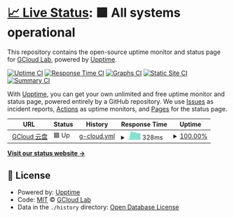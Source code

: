 # [📈 Live Status](https://gcloudlab.github.io/online-monitoring): <!--live status--> **🟩 All systems operational**

This repository contains the open-source uptime monitor and status page for [GCloud Lab](https://gcloudlab.github.io/online-monitoring), powered by [Upptime](https://github.com/upptime/upptime).

[![Uptime CI](https://github.com/gcloudlab/online-monitoring/workflows/Uptime%20CI/badge.svg)](https://github.com/gcloudlab/online-monitoring/actions?query=workflow%3A%22Uptime+CI%22)
[![Response Time CI](https://github.com/gcloudlab/online-monitoring/workflows/Response%20Time%20CI/badge.svg)](https://github.com/gcloudlab/online-monitoring/actions?query=workflow%3A%22Response+Time+CI%22)
[![Graphs CI](https://github.com/gcloudlab/online-monitoring/workflows/Graphs%20CI/badge.svg)](https://github.com/gcloudlab/online-monitoring/actions?query=workflow%3A%22Graphs+CI%22)
[![Static Site CI](https://github.com/gcloudlab/online-monitoring/workflows/Static%20Site%20CI/badge.svg)](https://github.com/gcloudlab/online-monitoring/actions?query=workflow%3A%22Static+Site+CI%22)
[![Summary CI](https://github.com/gcloudlab/online-monitoring/workflows/Summary%20CI/badge.svg)](https://github.com/gcloudlab/online-monitoring/actions?query=workflow%3A%22Summary+CI%22)

With [Upptime](https://upptime.js.org), you can get your own unlimited and free uptime monitor and status page, powered entirely by a GitHub repository. We use [Issues](https://github.com/gcloudlab/online-monitoring/issues) as incident reports, [Actions](https://github.com/gcloudlab/online-monitoring/actions) as uptime monitors, and [Pages](https://gcloudlab.github.io/online-monitoring) for the status page.

<!--start: status pages-->
<!-- This summary is generated by Upptime (https://github.com/upptime/upptime) -->
<!-- Do not edit this manually, your changes will be overwritten -->
<!-- prettier-ignore -->
| URL | Status | History | Response Time | Uptime |
| --- | ------ | ------- | ------------- | ------ |
| <img alt="" src="https://icons.duckduckgo.com/ip3/gcloud.website.ico" height="13"> [GCloud 云盘](https://gcloud.website) | 🟩 Up | [g-cloud.yml](https://github.com/gcloudlab/online-monitoring/commits/HEAD/history/g-cloud.yml) | <details><summary><img alt="Response time graph" src="./graphs/g-cloud/response-time-week.png" height="20"> 328ms</summary><br><a href="https://gcloudlab.github.io/online-monitoring/history/g-cloud"><img alt="Response time 300" src="https://img.shields.io/endpoint?url=https%3A%2F%2Fraw.githubusercontent.com%2Fgcloudlab%2Fonline-monitoring%2FHEAD%2Fapi%2Fg-cloud%2Fresponse-time.json"></a><br><a href="https://gcloudlab.github.io/online-monitoring/history/g-cloud"><img alt="24-hour response time 315" src="https://img.shields.io/endpoint?url=https%3A%2F%2Fraw.githubusercontent.com%2Fgcloudlab%2Fonline-monitoring%2FHEAD%2Fapi%2Fg-cloud%2Fresponse-time-day.json"></a><br><a href="https://gcloudlab.github.io/online-monitoring/history/g-cloud"><img alt="7-day response time 328" src="https://img.shields.io/endpoint?url=https%3A%2F%2Fraw.githubusercontent.com%2Fgcloudlab%2Fonline-monitoring%2FHEAD%2Fapi%2Fg-cloud%2Fresponse-time-week.json"></a><br><a href="https://gcloudlab.github.io/online-monitoring/history/g-cloud"><img alt="30-day response time 241" src="https://img.shields.io/endpoint?url=https%3A%2F%2Fraw.githubusercontent.com%2Fgcloudlab%2Fonline-monitoring%2FHEAD%2Fapi%2Fg-cloud%2Fresponse-time-month.json"></a><br><a href="https://gcloudlab.github.io/online-monitoring/history/g-cloud"><img alt="1-year response time 300" src="https://img.shields.io/endpoint?url=https%3A%2F%2Fraw.githubusercontent.com%2Fgcloudlab%2Fonline-monitoring%2FHEAD%2Fapi%2Fg-cloud%2Fresponse-time-year.json"></a></details> | <details><summary><a href="https://gcloudlab.github.io/online-monitoring/history/g-cloud">100.00%</a></summary><a href="https://gcloudlab.github.io/online-monitoring/history/g-cloud"><img alt="All-time uptime 100.00%" src="https://img.shields.io/endpoint?url=https%3A%2F%2Fraw.githubusercontent.com%2Fgcloudlab%2Fonline-monitoring%2FHEAD%2Fapi%2Fg-cloud%2Fuptime.json"></a><br><a href="https://gcloudlab.github.io/online-monitoring/history/g-cloud"><img alt="24-hour uptime 100.00%" src="https://img.shields.io/endpoint?url=https%3A%2F%2Fraw.githubusercontent.com%2Fgcloudlab%2Fonline-monitoring%2FHEAD%2Fapi%2Fg-cloud%2Fuptime-day.json"></a><br><a href="https://gcloudlab.github.io/online-monitoring/history/g-cloud"><img alt="7-day uptime 100.00%" src="https://img.shields.io/endpoint?url=https%3A%2F%2Fraw.githubusercontent.com%2Fgcloudlab%2Fonline-monitoring%2FHEAD%2Fapi%2Fg-cloud%2Fuptime-week.json"></a><br><a href="https://gcloudlab.github.io/online-monitoring/history/g-cloud"><img alt="30-day uptime 100.00%" src="https://img.shields.io/endpoint?url=https%3A%2F%2Fraw.githubusercontent.com%2Fgcloudlab%2Fonline-monitoring%2FHEAD%2Fapi%2Fg-cloud%2Fuptime-month.json"></a><br><a href="https://gcloudlab.github.io/online-monitoring/history/g-cloud"><img alt="1-year uptime 100.00%" src="https://img.shields.io/endpoint?url=https%3A%2F%2Fraw.githubusercontent.com%2Fgcloudlab%2Fonline-monitoring%2FHEAD%2Fapi%2Fg-cloud%2Fuptime-year.json"></a></details>

<!--end: status pages-->

[**Visit our status website →**](https://gcloudlab.github.io/online-monitoring)

## 📄 License

- Powered by: [Upptime](https://github.com/upptime/upptime)
- Code: [MIT](./LICENSE) © [GCloud Lab](https://gcloudlab.github.io/online-monitoring)
- Data in the `./history` directory: [Open Database License](https://opendatacommons.org/licenses/odbl/1-0/)
